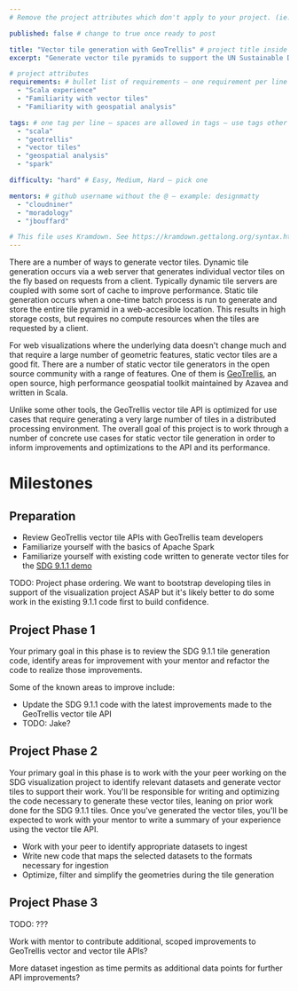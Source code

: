 ```yaml
---
# Remove the project attributes which don't apply to your project. (ie: if no issues, delete the issues section)

published: false # change to true once ready to post

title: "Vector tile generation with GeoTrellis" # project title inside quotes
excerpt: "Generate vector tile pyramids to support the UN Sustainable Development Goals" # shows on project list page

# project attributes
requirements: # bullet list of requirements – one requirement per line – follow below format
  - "Scala experience"
  - "Familiarity with vector tiles"
  - "Familiarity with geospatial analysis"

tags: # one tag per line – spaces are allowed in tags – use tags other posts use
  - "scala"
  - "geotrellis"
  - "vector tiles"
  - "geospatial analysis"
  - "spark"

difficulty: "hard" # Easy, Medium, Hard – pick one

mentors: # github username without the @ – example: designmatty
  - "cloudniner"
  - "moradology"
  - "jbouffard"

# This file uses Kramdown. See https://kramdown.gettalong.org/syntax.html for syntax
---
```


There are a number of ways to generate vector tiles. Dynamic tile generation occurs via a web server that generates individual vector tiles on the fly based on requests from a client. Typically dynamic tile servers are coupled with some sort of cache to improve performance. Static tile generation occurs when a one-time batch process is run to generate and store the entire tile pyramid in a web-accesible location. This results in high storage costs, but requires no compute resources when the tiles are requested by a client.

For web visualizations where the underlying data doesn't change much and that require a large number of geometric features, static vector tiles are a good fit. There are a number of static vector tile generators in the open source community with a range of features. One of them is [GeoTrellis](https://geotrellis.io), an open source, high performance geospatial toolkit maintained by Azavea and written in Scala.

Unlike some other tools, the GeoTrellis vector tile API is optimized for use cases that require generating a very large number of tiles in a distributed processing environment. The overall goal of this project is to work through a number of concrete use cases for static vector tile generation in order to inform improvements and optimizations to the API and its performance.

# Milestones

## Preparation

- Review GeoTrellis vector tile APIs with GeoTrellis team developers
- Familiarize yourself with the basics of Apache Spark
- Familiarize yourself with existing code written to generate vector tiles for the [SDG 9.1.1 demo](https://azavea-sdg-prototype.netlify.com/)

TODO: Project phase ordering. We want to bootstrap developing tiles in support of the visualization project ASAP but it's likely better to do some work in the existing 9.1.1 code first to build confidence.

## Project Phase 1

Your primary goal in this phase is to review the SDG 9.1.1 tile generation code, identify areas for improvement with your mentor and refactor the code to realize those improvements.

Some of the known areas to improve include:

- Update the SDG 9.1.1 code with the latest improvements made to the GeoTrellis vector tile API
- TODO: Jake?

## Project Phase 2

Your primary goal in this phase is to work with the your peer working on the SDG visualization project to identify relevant datasets and generate vector tiles to support their work. You'll be responsible for writing and optimizing the code necessary to generate these vector tiles, leaning on prior work done for the SDG 9.1.1 tiles. Once you've generated the vector tiles, you'll be expected to work with your mentor to write a summary of your experience using the vector tile API.

- Work with your peer to identify appropriate datasets to ingest
- Write new code that maps the selected datasets to the formats necessary for ingestion
- Optimize, filter and simplify the geometries during the tile generation

## Project Phase 3

TODO: ???

Work with mentor to contribute additional, scoped improvements to GeoTrellis vector and vector tile APIs?

More dataset ingestion as time permits as additional data points for further API improvements?
